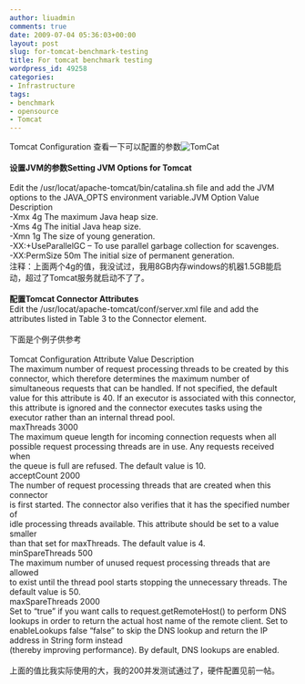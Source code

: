 ```yaml
---
author: liuadmin
comments: true
date: 2009-07-04 05:36:03+00:00
layout: post
slug: for-tomcat-benchmark-testing
title: For tomcat benchmark testing
wordpress_id: 49258
categories:
- Infrastructure
tags:
- benchmark
- opensource
- Tomcat
---
```


Tomcat Configuration  查看一下可以配置的参数![TomCat](http://tech.tomarea.com/wp-content/uploads/2009/02/tomcat-300x261.jpg)<br /><br />**设置JVM的参数Setting JVM Options for Tomcat**<br /><br />Edit the /usr/locat/apache-tomcat/bin/catalina.sh file and add the JVM options to the JAVA_OPTS environment variable.JVM Option Value Description<br />-Xmx 4g The maximum Java heap size.<br />-Xms 4g The initial Java heap size.<br />-Xmn 1g The size of young generation.<br />-XX:+UseParallelGC – To use parallel garbage collection for scavenges.<br />-XX:PermSize 50m The initial size of permanent generation.<br />注释：上面两个4g的值，我没试过，我用8GB内存windows的机器1.5GB能启动，超过了Tomcat服务就启动不了了。<br /><br />**配置Tomcat Connector Attributes**<br />Edit the /usr/locat/apache-tomcat/conf/server.xml file and add the attributes listed in Table 3 to the Connector element.<br /><br />下面是个例子供参考<br /><Connector port="8080" protocol="HTTP/1.1" maxThreads="3000" acceptCount="200" /><br />Tomcat Configuration Attribute Value Description<br />The maximum number of request processing threads to be created by this connector, which therefore determines the maximum number of simultaneous requests that can be handled. If not specified, the default value for this attribute is 40. If an executor is associated with this connector, this attribute is ignored and the connector executes tasks using the executor rather than an internal thread pool.<br />maxThreads 3000<br />The maximum queue length for incoming connection requests when all<br />possible request processing threads are in use. Any requests received when<br />the queue is full are refused. The default value is 10.<br />acceptCount 2000<br />The number of request processing threads that are created when this connector<br />is first started. The connector also verifies that it has the specified number of<br />idle processing threads available. This attribute should be set to a value smaller<br />than that set for maxThreads. The default value is 4.<br />minSpareThreads 500<br />The maximum number of unused request processing threads that are allowed<br />to exist until the thread pool starts stopping the unnecessary threads. The<br />default value is 50.<br />maxSpareThreads 2000<br />Set to “true” if you want calls to request.getRemoteHost() to perform DNS<br />lookups in order to return the actual host name of the remote client. Set to<br />enableLookups false “false” to skip the DNS lookup and return the IP address in String form instead<br />(thereby improving performance). By default, DNS lookups are enabled.<br /><br />上面的值比我实际使用的大，我的200并发测试通过了，硬件配置见前一帖。
